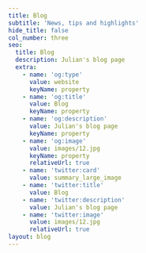 ```yaml
---
title: Blog
subtitle: 'News, tips and highlights'
hide_title: false
col_number: three
seo:
  title: Blog
  description: Julian's blog page
  extra:
    - name: 'og:type'
      value: website
      keyName: property
    - name: 'og:title'
      value: Blog
      keyName: property
    - name: 'og:description'
      value: Julian's blog page
      keyName: property
    - name: 'og:image'
      value: images/12.jpg
      keyName: property
      relativeUrl: true
    - name: 'twitter:card'
      value: summary_large_image
    - name: 'twitter:title'
      value: Blog
    - name: 'twitter:description'
      value: Julian's blog page
    - name: 'twitter:image'
      value: images/12.jpg
      relativeUrl: true
layout: blog
---
```

